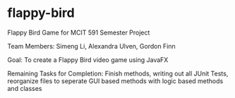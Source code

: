 # flappy-bird
Flappy Bird Game for MCIT 591 Semester Project

Team Members: Simeng Li, Alexandra Ulven, Gordon Finn

Goal: To create a Flappy Bird video game using JavaFX

Remaining Tasks for Completion: Finish methods, writing out all JUnit Tests, reorganize files to seperate GUI based methods with logic based methods and classes
 